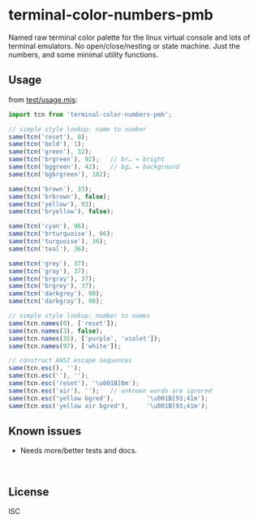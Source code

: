 ﻿
<!--#echo json="package.json" key="name" underline="=" -->
terminal-color-numbers-pmb
==========================
<!--/#echo -->

<!--#echo json="package.json" key="description" -->
Named raw terminal color palette for the linux virtual console and lots of
terminal emulators. No open/close/nesting or state machine. Just the numbers,
and some minimal utility functions.
<!--/#echo -->



Usage
-----

from [test/usage.mjs](test/usage.mjs):

<!--#include file="test/usage.mjs" transform="mjsUsageDemo1802" -->
<!--#verbatim lncnt="42" -->
```javascript
import tcn from 'terminal-color-numbers-pmb';

// simple style lookup: name to number
same(tcn('reset'), 0);
same(tcn('bold'), 1);
same(tcn('green'), 32);
same(tcn('brgreen'), 92);   // br… = bright
same(tcn('bggreen'), 42);   // bg… = background
same(tcn('bgbrgreen'), 102);

same(tcn('brown'), 33);
same(tcn('brbrown'), false);
same(tcn('yellow'), 93);
same(tcn('bryellow'), false);

same(tcn('cyan'), 96);
same(tcn('brturquoise'), 96);
same(tcn('turquoise'), 36);
same(tcn('teal'), 36);

same(tcn('grey'), 37);
same(tcn('gray'), 37);
same(tcn('brgray'), 37);
same(tcn('brgrey'), 37);
same(tcn('darkgrey'), 90);
same(tcn('darkgray'), 90);

// simple style lookup: number to names
same(tcn.names(0), ['reset']);
same(tcn.names(3), false);
same(tcn.names(35), ['purple', 'violet']);
same(tcn.names(97), ['white']);

// construct ANSI escape sequences
same(tcn.esc(), '');
same(tcn.esc(''), '');
same(tcn.esc('reset'), '\u001B[0m');
same(tcn.esc('air'), '');   // unknown words are ignored
same(tcn.esc('yellow bgred'),         '\u001B[93;41m');
same(tcn.esc('yellow air bgred'),     '\u001B[93;41m');
```
<!--/include-->




<!--#toc stop="scan" -->



Known issues
------------

* Needs more/better tests and docs.




&nbsp;


License
-------
<!--#echo json="package.json" key=".license" -->
ISC
<!--/#echo -->
